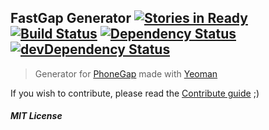 ## FastGap Generator [![Stories in Ready](https://badge.waffle.io/fastgap/generator-fastgap.png?label=ready&title=Ready)](https://waffle.io/fastgap/generator-fastgap) [![Build Status](https://secure.travis-ci.org/FastGap/generator-fastgap.svg?branch=master)](https://travis-ci.org/FastGap/generator-fastgap) [![Dependency Status](https://david-dm.org/FastGap/generator-fastgap.svg?theme=shields.io)](https://david-dm.org/FastGap/generator-fastgap) [![devDependency Status](https://david-dm.org/FastGap/generator-fastgap/dev-status.svg?theme=shields.io)](https://david-dm.org/FastGap/generator-fastgap#info=devDependencies)
> Generator for [PhoneGap](http://phonegap.com/) made with [Yeoman](http://yeoman.io/)

If you wish to contribute, please read the [Contribute guide](https://github.com/danielfeelfine/generator-fastgap/blob/master/CONTRIBUTING.md) ;)

##### MIT License
